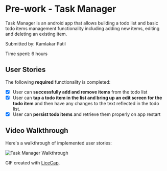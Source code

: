 # Pre-work - Task Manager

Task Manager is an android app that allows building a todo list and basic todo items management functionality including adding new items, editing and deleting an existing item.

Submitted by: Kamlakar Patil

Time spent: 6 hours

## User Stories

The following **required** functionality is completed:

* [x] User can **successfully add and remove items** from the todo list
* [x] User can **tap a todo item in the list and bring up an edit screen for the todo item** and then have any changes to the text reflected in the todo list.
* [x] User can **persist todo items** and retrieve them properly on app restart

## Video Walkthrough 

Here's a walkthrough of implemented user stories:

<img src='http://i.imgur.com/5Xb00GC.gif' title='Task Manager Walkthrough' width='' alt='Task Manager Walkthrough' />

GIF created with [LiceCap](http://www.cockos.com/licecap/).

